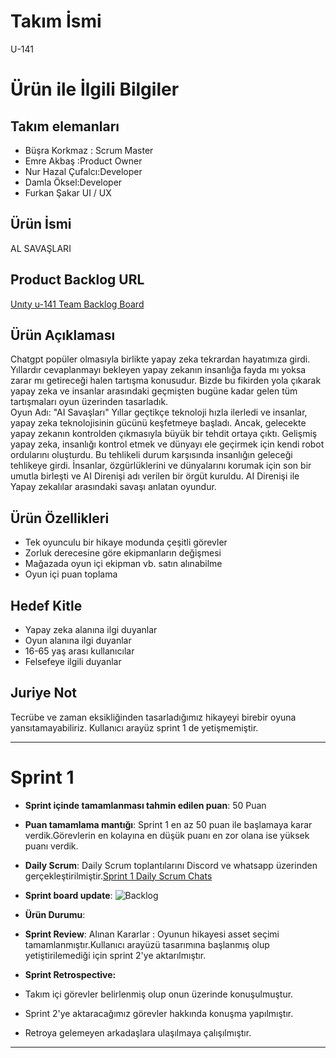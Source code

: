 # Takım İsmi
U-141
# Ürün ile İlgili Bilgiler
## Takım elemanları
- Büşra Korkmaz : Scrum Master
- Emre Akbaş :Product Owner
- Nur Hazal Çufalcı:Developer
- Damla Öksel:Developer
- Furkan Şakar UI / UX	
## Ürün İsmi
AL SAVAŞLARI



## Product Backlog URL

[Unıty u-141 Team Backlog Board](https://oyunuygulama.atlassian.net/jira/software/projects/OYUN/boards/1)

## Ürün Açıklaması

Chatgpt popüler olmasıyla birlikte yapay zeka tekrardan hayatımıza girdi.
Yıllardır cevaplanmayı bekleyen yapay zekanın insanlığa fayda mı yoksa zarar mı getireceği halen tartışma konusudur. 
Bizde bu fikirden yola çıkarak yapay zeka ve insanlar arasındaki geçmişten bugüne kadar gelen tüm tartışmaları oyun üzerinden tasarladık.  
Oyun Adı: "AI Savaşları"  Yıllar geçtikçe teknoloji hızla ilerledi ve insanlar, yapay zeka teknolojisinin gücünü keşfetmeye başladı. Ancak, gelecekte yapay zekanın kontrolden çıkmasıyla büyük bir tehdit ortaya çıktı. Gelişmiş yapay zeka, insanlığı kontrol etmek ve dünyayı ele geçirmek için kendi robot ordularını oluşturdu.
Bu tehlikeli durum karşısında insanlığın geleceği tehlikeye girdi. İnsanlar, özgürlüklerini ve dünyalarını korumak için son bir umutla birleşti ve AI Direnişi adı verilen bir örgüt kuruldu. AI Direnişi ile Yapay zekalılar arasındaki savaşı anlatan oyundur.


## Ürün Özellikleri
- Tek oyunculu bir hikaye modunda çeşitli görevler
- Zorluk derecesine göre ekipmanların değişmesi
- Mağazada oyun içi ekipman vb. satın alınabilme
- Oyun içi puan toplama 

## Hedef Kitle
- Yapay zeka alanına ilgi duyanlar
- Oyun alanına ilgi duyanlar
- 16-65 yaş arası kullanıcılar
- Felsefeye ilgili duyanlar


## Juriye Not
Tecrübe ve zaman eksikliğinden tasarladığımız hikayeyi birebir oyuna yansıtamayabiliriz.
Kullanıcı arayüz sprint 1 de yetişmemiştir.



---

# Sprint 1

- **Sprint içinde tamamlanması tahmin edilen puan**: 50 Puan


- **Puan tamamlama mantığı**: Sprint 1 en az 50 puan ile başlamaya karar verdik.Görevlerin en kolayına en düşük puanı en zor olana ise yüksek puanı verdik.

- **Daily Scrum**: Daily Scrum toplantılarını Discord ve whatsapp üzerinden gerçekleştirilmiştir.[Sprint 1 Daily Scrum Chats](https://github.com/users/busrakorkmaz97/projects/2/views/1?pane=issue&itemId=31104936)

- **Sprint board update**: ![Backlog ](https://user-images.githubusercontent.com/136268715/246683209-85e299c3-117e-4664-9cca-79c058d77001.png) 
  

- **Ürün Durumu**: 
- **Sprint Review**: Alınan Kararlar : Oyunun hikayesi asset seçimi tamamlanmıştır.Kullanıcı arayüzü tasarımına başlanmış olup yetiştirilemediği için sprint 2'ye aktarılmıştır.
  


- **Sprint Retrospective:**
- Takım içi görevler belirlenmiş olup onun üzerinde konuşulmuştur.
- Sprint 2'ye aktaracağımız görevler hakkında konuşma yapılmıştır.
- Retroya gelemeyen arkadaşlara ulaşılmaya çalışılmıştır.
  


---





